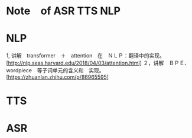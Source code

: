 # Note　of ASR TTS NLP



# NLP
  1, 讲解　transformer　＋　attention　在　ＮＬＰ：翻译中的实现。　 [http://nlp.seas.harvard.edu/2018/04/03/attention.html]
  ２，讲解　ＢＰＥ、wordpiece　等子词单元的含义和　实现。　[https://zhuanlan.zhihu.com/p/86965595]
  
  
  
  
  
# TTS







# ASR





























